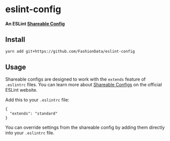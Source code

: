 # eslint-config

#### An ESLint [Shareable Config](http://eslint.org/docs/developer-guide/shareable-configs)


## Install

```bash
yarn add git+https://github.com/FashionData/eslint-config
```

## Usage

Shareable configs are designed to work with the `extends` feature of `.eslintrc` files.
You can learn more about
[Shareable Configs](http://eslint.org/docs/developer-guide/shareable-configs) on the
official ESLint website.

Add this to your `.eslintrc` file:

```
{
  "extends": "standard"
}
```

You can override settings from the shareable config by adding them directly into your
`.eslintrc` file.
